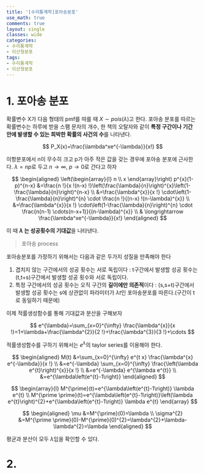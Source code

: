```yaml
---
title: '[수리통계학]포아송분포'
use_math: true
comments: true
layout: single
classes: wide
categories:
- 수리통계학
- 이산형분포
tags:
- 수리통계학
- 이산형분포
---
```


# 1. 포아송 분포 

확률변수 X가 다음 형태의 pmf를 따를 때 $X\sim pois(\lambda)$고 한다. 포아송 분포를 따르는 확률변수는 하루에 받을 스팸 문자의 개수, 한 책의 오탈자와 같이 **특정 구간이나 기간 안에 발생할 수 있는 희박한 확률의 사건의 수**를 나타낸다. 


$$
P_X(x)=\frac{\lambda^xe^{-\lambda}}{x!}
$$


이항분포에서 n이 무수히 크고 p가 아주 작은 값을 갖는 경우에 포아송 분포에 근사한다. $\lambda=np$로 두고 $n\rightarrow \infty,\ p\rightarrow 0$로 간다고 하자


$$
\begin{aligned}
\left(\begin{array}{l}
n \\
x
\end{array}\right) p^{x}(1-p)^{n-x} &=\frac{n !}{x !(n-x) !}\left(\frac{\lambda}{n}\right)^{x}\left(1-\frac{\lambda}{n}\right)^{n-x} \\
&=\frac{\lambda^{x}}{x !} \cdot\left(1-\frac{\lambda}{n}\right)^{n} \cdot \frac{n !}{(n-x) !(n-\lambda)^{x}} \\
&=\frac{\lambda^{x}}{x !} \cdot\left(1-\frac{\lambda}{n}\right)^{n} \cdot \frac{n(n-1) \cdots(n-x+1)}{(n-\lambda)^{x}} \\
& \longrightarrow \frac{\lambda^xe^{-\lambda}}{x!}
\end{aligned}
$$


이 때 **$\lambda$ 는 성공횟수의 기대값**을 나타낸다.

> 포아송 process

포아송분포를 가정하기 위해서는 다음과 같은 두가지 성질을 만족해야 한다

1. 겹치지 않는 구간에서의 성공 횟수는 서로 독립이다 : t구간에서 발생할 성공 횟수는 (t,t+s)구간에서 발생할 성공 횟수와 서로 독립이다.
2. 특정 구간에서의 성공 횟수는 오직 구간의 **길이에만 의존적**이다 : (s,s+t)구간에서 발생할 성공 횟수는 s에 상관없이 파라미터가 $\lambda t$인 포아송분포를 따른다.(구간이 t로 동일하기 때문에)

이제 적률생성함수를 통해 기대값과 분산을 구해보자


$$
e^{\lambda}=\sum_{x=0}^{\infty} \frac{\lambda^{x}}{x !}=1+\lambda+\frac{\lambda^{2}}{2 !}+\frac{\lambda^{3}}{3 !}+\cdots
$$


적률생성함수를 구하기 위해서는 $e^{\lambda}$의 taylor series를 이용해야 한다.

$$
\begin{aligned}
M(t) &=\sum_{x=0}^{\infty} e^{t x} \frac{\lambda^{x} e^{-\lambda}}{x !} \\
&=e^{-\lambda} \sum_{x=0}^{\infty} \frac{\left(\lambda e^{t}\right)^{x}}{x !} \\
&=e^{-\lambda} e^{\lambda e^{t}} \\
&=e^{\lambda\left(e^{t}-1\right)}
\end{aligned}
$$

$$
\begin{array}{l}
M^{\prime}(t)=e^{\lambda\left(e^{t}-1\right)} \lambda e^{t} \\
M^{\prime \prime}(t)=e^{\lambda\left(e^{t}-1\right)}\left(\lambda e^{t}\right)^{2}+e^{\lambda\left(e^{t}-1\right)} \lambda e^{t}
\end{array}
$$

$$
\begin{aligned}
\mu &=M^{\prime}(0)=\lambda \\
\sigma^{2} &=M^{\prime \prime}(0)-M^{\prime}(0)^{2}=\lambda^{2}+\lambda-\lambda^{2}=\lambda
\end{aligned}
$$


평균과 분산이 모두 $\lambda$임을 확인할 수 있다. 

# 2. 
